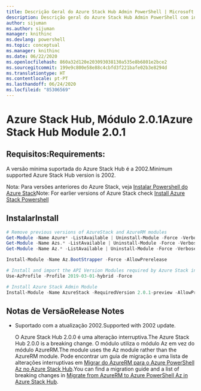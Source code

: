 ```yaml
---
title: Descrição Geral do Azure Stack Hub Admin PowerShell | Microsoft Docs
description: Descrição geral do Azure Stack Hub Admin PowerShell com instruções de instalação e configuração.
author: sijuman
ms.author: sijuman
manager: knithinc
ms.devlang: powershell
ms.topic: conceptual
ms.manager: knithinc
ms.date: 06/22/2020
ms.openlocfilehash: 860a32d120e203093038130a535e8b6801e2bce2
ms.sourcegitcommit: 199e9c800e58e88c4cbfd3f221bafe02b3e8294d
ms.translationtype: HT
ms.contentlocale: pt-PT
ms.lasthandoff: 06/24/2020
ms.locfileid: "85306569"
---
```

# <a name="azure-stack-hub-module-201"></a><span data-ttu-id="4f842-103">Azure Stack Hub, Módulo 2.0.1</span><span class="sxs-lookup"><span data-stu-id="4f842-103">Azure Stack Hub Module 2.0.1</span></span>

## <a name="requirements"></a><span data-ttu-id="4f842-104">Requisitos:</span><span class="sxs-lookup"><span data-stu-id="4f842-104">Requirements:</span></span>

<span data-ttu-id="4f842-105">A versão mínima suportada do Azure Stack Hub é a 2002.</span><span class="sxs-lookup"><span data-stu-id="4f842-105">Minimum supported Azure Stack Hub version is 2002.</span></span>

<span data-ttu-id="4f842-106">Nota: Para versões anteriores do Azure Stack, veja [Instalar Powershell do Azure Stack](https://docs.microsoft.com/azure/azure-stack/azure-stack-powershell-install#install-azure-stack-powershell)</span><span class="sxs-lookup"><span data-stu-id="4f842-106">Note: For earlier versions of Azure Stack check [Install Azure Stack Powershell](https://docs.microsoft.com/azure/azure-stack/azure-stack-powershell-install#install-azure-stack-powershell)</span></span>

## <a name="install"></a><span data-ttu-id="4f842-107">Instalar</span><span class="sxs-lookup"><span data-stu-id="4f842-107">Install</span></span>

```powershell
# Remove previous versions of AzureStack and AzureRM modules
Get-Module -Name Azure* -ListAvailable | Uninstall-Module -Force -Verbose -ErrorAction Continue
Get-Module -Name Azs.* -ListAvailable | Uninstall-Module -Force -Verbose -ErrorAction Continue
Get-Module -Name Az.* -ListAvailable | Uninstall-Module -Force -Verbose -ErrorAction Continue

Install-Module -Name Az.BootStrapper -Force -AllowPrerelease

# Install and import the API Version Modules required by Azure Stack into the current PowerShell session.
Use-AzProfile -Profile 2019-03-01-hybrid -Force

# Install Azure Stack Admin Module
Install-Module -Name AzureStack -RequiredVersion 2.0.1-preview -AllowPrerelease
```


## <a name="release-notes"></a><span data-ttu-id="4f842-108">Notas de Versão</span><span class="sxs-lookup"><span data-stu-id="4f842-108">Release Notes</span></span>

* <span data-ttu-id="4f842-109">Suportado com a atualização 2002.</span><span class="sxs-lookup"><span data-stu-id="4f842-109">Supported with 2002 update.</span></span>  

  <span data-ttu-id="4f842-110">O Azure Stack Hub 2.0.0 é uma alteração interruptiva.</span><span class="sxs-lookup"><span data-stu-id="4f842-110">The Azure Stack Hub 2.0.0 is a breaking change.</span></span> <span data-ttu-id="4f842-111">O módulo utiliza o módulo Az em vez do módulo AzureRM.</span><span class="sxs-lookup"><span data-stu-id="4f842-111">The module uses the Az module rather than the AzureRM module.</span></span> <span data-ttu-id="4f842-112">Pode encontrar um guia de migração e uma lista de alterações interruptivas em [Migrar do AzureRM para o Azure PowerShell Az no Azure Stack Hub](https://aka.ms/AA7qsji).</span><span class="sxs-lookup"><span data-stu-id="4f842-112">You can find a migration guide and a list of breaking changes in [Migrate from AzureRM to Azure PowerShell Az in Azure Stack Hub](https://aka.ms/AA7qsji).</span></span>
